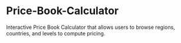 # Price-Book-Calculator
Interactive Price Book Calculator that allows users to browse regions, countries, and levels to compute pricing.
